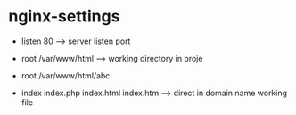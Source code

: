 # nginx-settings

- listen  80                            --> server listen port

- root /var/www/html                    --> working directory in proje
- root /var/www/html/abc 


- index index.php index.html index.htm   --> direct in domain name working file 
